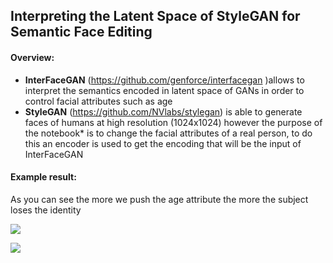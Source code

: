 ## Interpreting the Latent Space of StyleGAN for Semantic Face Editing

#### Overview:

- **InterFaceGAN** (https://github.com/genforce/interfacegan )allows to interpret the semantics encoded in latent space of GANs in order to control facial attributes such as age
- **StyleGAN**  (https://github.com/NVlabs/stylegan) is able to generate faces of humans at high resolution (1024x1024) however the purpose of the notebook* is to change the facial attributes of a real person, to do this an encoder is used to get the encoding that will be the input of InterFaceGAN

#### Example result:
As you can see the more we push the age attribute the more the subject loses the identity

![](img/InterFaceGanDiCaprio.gif)

![](img/InterFaceGanJolie.gif)



